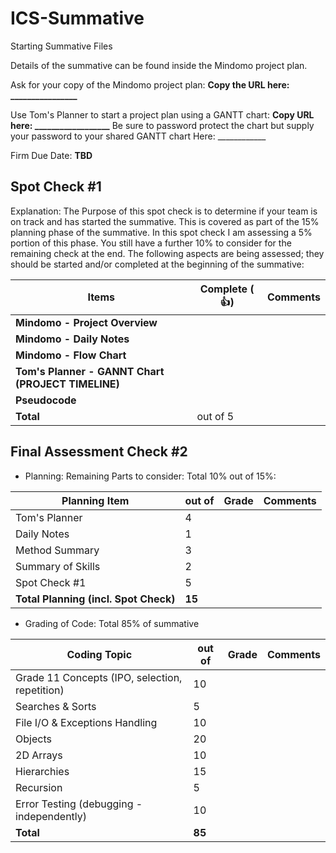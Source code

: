 # ICS-Summative
Starting Summative Files

Details of the summative can be found inside the Mindomo project plan.

Ask for your copy of the Mindomo project plan:  **Copy the URL here: ________________**

Use Tom's Planner to start a project plan using a GANTT chart: **Copy URL here: __________________**
Be sure to password protect the chart but supply your password to your shared GANTT chart Here: ____________

Firm Due Date: **TBD**


Spot Check #1
---------------

Explanation: The Purpose of this spot check is to determine if your team is on track and has started the summative. This is covered as part of the 15% planning phase of the summative. In this spot check I am assessing a 5% portion of this phase. You still have a further 10% to consider for the remaining check at the end. The following aspects are being assessed; they should be started and/or completed at the beginning of the summative:

Items | Complete ( :+1:) | Comments
------|---------|---------
**Mindomo - Project Overview**  |  |
**Mindomo - Daily Notes**  |  |
**Mindomo - Flow Chart**  |  |
**Tom's Planner - GANNT Chart (PROJECT TIMELINE)** |  |
**Pseudocode** | | 
**Total** | out of 5 | 

Final Assessment Check #2
------------------------

* Planning: Remaining Parts to consider: Total 10% out of 15%:

Planning Item | out of | Grade | Comments
------|----------|-------|--------
Tom's Planner | 4 | |
Daily Notes | 1 | |
Method Summary | 3 | |
Summary of Skills | 2 | | 
Spot Check #1 | 5 | | 
**Total Planning (incl. Spot Check)** | **15** |  |


* Grading of Code: Total 85% of summative

Coding Topic | out of | Grade | Comments
-------|--------|--------|------------
Grade 11 Concepts (IPO, selection, repetition) | 10 | |
Searches & Sorts | 5 | | 
File I/O & Exceptions Handling | 10 | |
Objects | 20 | |
2D Arrays | 10 | |
Hierarchies | 15 | | |
Recursion | 5 | |
Error Testing (debugging - independently) | 10 |  |
**Total** | **85** |  |


